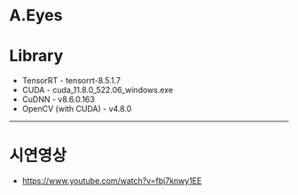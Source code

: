 # A.Eyes

# Library
- TensorRT - tensorrt-8.5.1.7
- CUDA - cuda_11.8.0_522.06_windows.exe
- CuDNN - v8.6.0.163
- OpenCV (with CUDA)  - v4.8.0
-------------------------------------------------  
# 시연영상
- https://www.youtube.com/watch?v=fbj7knwy1EE
